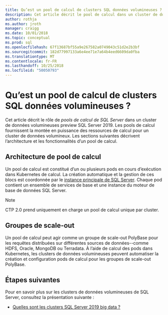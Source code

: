 ```yaml
---
title: Qu’est un pool de calcul de clusters SQL données volumineuses ? | Microsoft Docs
description: Cet article décrit le pool de calcul dans un cluster de données volumineux de SQL Server 2019.
author: rothja
ms.author: jroth
manager: craigg
ms.date: 10/01/2018
ms.topic: conceptual
ms.prod: sql
ms.openlocfilehash: 67f13687bf55a9e267582a0749043c51d2e2b3bf
ms.sourcegitcommit: 182d77997133a6e4ee71e7a64b4eed6609da0fba
ms.translationtype: MT
ms.contentlocale: fr-FR
ms.lasthandoff: 10/25/2018
ms.locfileid: "50050793"
---
```

# <a name="what-is-a-sql-big-data-clusters-compute-pool"></a>Qu’est un pool de calcul de clusters SQL données volumineuses ?

Cet article décrit le rôle de *pools de calcul de SQL Server* dans un cluster de données volumineuses preview SQL Server 2019. Les pools de calcul fournissent la montée en puissance des ressources de calcul pour un cluster de données volumineux. Les sections suivantes décrivent l’architecture et les fonctionnalités d’un pool de calcul.

## <a name="compute-pool-architecture"></a>Architecture de pool de calcul

Un pool de calcul est constitué d’un ou plusieurs pods en cours d’exécution dans Kubernetes de calcul. La création automatique et la gestion de ces blocs est coordonnée par le [instance principale de SQL Server](concept-master-instance.md). Chaque pod contient un ensemble de services de base et une instance du moteur de base de données SQL Server.

> [!NOTE]
> CTP 2.0 prend uniquement en charge un pool de calcul unique par cluster.

## <a name="scale-out-groups"></a>Groupes de scale-out

Un pool de calcul peut agir comme un groupe de scale-out PolyBase pour les requêtes distribuées sur différentes sources de données--comme HDFS, Oracle, MongoDB ou Terradata. À l’aide de calcul des pods dans Kubernetes, les clusters de données volumineuses peuvent automatiser la création et configuration pods de calcul pour les groupes de scale-out PolyBase.

## <a name="next-steps"></a>Étapes suivantes

Pour en savoir plus sur les clusters de données volumineuses de SQL Server, consultez la présentation suivante :

- [Quelles sont les clusters SQL Server 2019 big data ?](big-data-cluster-overview.md)
